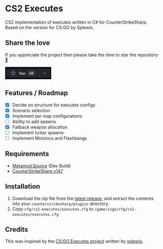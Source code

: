 # CS2 Executes
CS2 implementation of executes written in C# for CounterStrikeSharp. Based on the version for CS:GO by Splewis.

## Share the love
If you appreciate the project then please take the time to star the repository 🙏

![Star us](https://github.com/b3none/gdprconsent/raw/development/.github/README_ASSETS/star_us.png)

## Features / Roadmap
- [x] Decide on structure for executes configs
- [x] Scenario selection
- [x] Implement per map configurations
- [ ] Ability to add spawns
- [x] Fallback weapon allocation
- [ ] Implement lurker spawns
- [ ] Implement Molotovs and Flashbangs

## Requirements

- [Metamod:Source](https://www.sourcemm.net/downloads.php/?branch=master) (Dev Build)
- [CounterStrikeSharp v147](https://github.com/roflmuffin/CounterStrikeSharp)

## Installation
1. Download the zip file from the [latest release](https://github.com/zwolof/cs2-executes/releases), and extract the contents into your `counterstrikesharp/plugins` directory.
2. Copy `cfg/cs2-executes/executes.cfg` to `/game/csgo/cfg/cs2-executes/executes.cfg`

## Credits
This was inspired by the [CS:GO Executes project](https://github.com/splewis/csgo-executes) written by [splewis](https://github.com/splewis).
